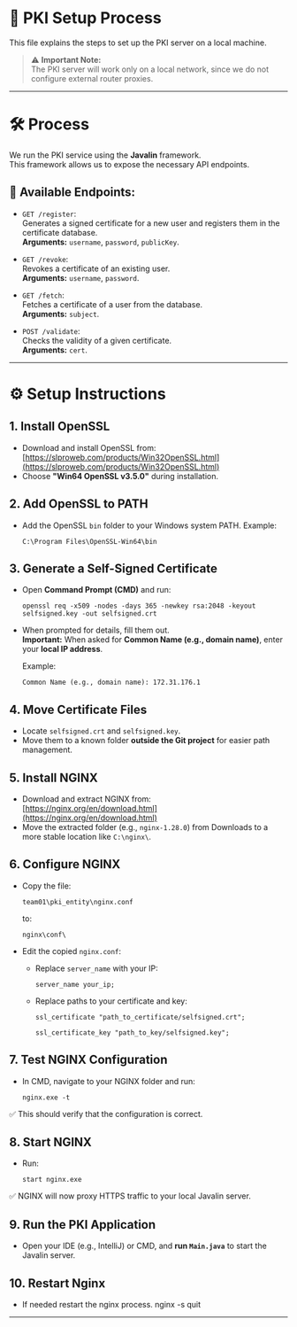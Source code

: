 # 📜 PKI Setup Process

This file explains the steps to set up the PKI server on a local machine.
> ⚠️ **Important Note:**  
> The PKI server will work only on a local network, since we do not configure external router proxies.

---

# 🛠 Process

We run the PKI service using the **Javalin** framework.  
This framework allows us to expose the necessary API endpoints.

## 📡 Available Endpoints:

- `GET /register`:  
  Generates a signed certificate for a new user and registers them in the certificate database.  
  **Arguments:** `username`, `password`, `publicKey`.

- `GET /revoke`:  
  Revokes a certificate of an existing user.  
  **Arguments:** `username`, `password`.

- `GET /fetch`:  
  Fetches a certificate of a user from the database.  
  **Arguments:** `subject`.

- `POST /validate`:  
  Checks the validity of a given certificate.  
  **Arguments:** `cert`.

---

# ⚙️ Setup Instructions

## 1. Install OpenSSL

- Download and install OpenSSL from: [https://slproweb.com/products/Win32OpenSSL.html](https://slproweb.com/products/Win32OpenSSL.html)
- Choose **"Win64 OpenSSL v3.5.0"** during installation.

## 2. Add OpenSSL to PATH

- Add the OpenSSL `bin` folder to your Windows system PATH. Example:

  `C:\Program Files\OpenSSL-Win64\bin`

## 3. Generate a Self-Signed Certificate

- Open **Command Prompt (CMD)** and run:

  `openssl req -x509 -nodes -days 365 -newkey rsa:2048 -keyout selfsigned.key -out selfsigned.crt`

- When prompted for details, fill them out.  
  **Important:** When asked for **Common Name (e.g., domain name)**, enter your **local IP address**.

  Example:

  `Common Name (e.g., domain name): 172.31.176.1`

## 4. Move Certificate Files

- Locate `selfsigned.crt` and `selfsigned.key`.
- Move them to a known folder **outside the Git project** for easier path management.

## 5. Install NGINX

- Download and extract NGINX from: [https://nginx.org/en/download.html](https://nginx.org/en/download.html)
- Move the extracted folder (e.g., `nginx-1.28.0`) from Downloads to a more stable location like `C:\nginx\`.

## 6. Configure NGINX

- Copy the file:

  `team01\pki_entity\nginx.conf`

  to:

  `nginx\conf\`

- Edit the copied `nginx.conf`:
    - Replace `server_name` with your IP:

      `server_name your_ip;`

    - Replace paths to your certificate and key:

      `ssl_certificate "path_to_certificate/selfsigned.crt";`

      `ssl_certificate_key "path_to_key/selfsigned.key";`

## 7. Test NGINX Configuration

- In CMD, navigate to your NGINX folder and run:

  `nginx.exe -t`

✅ This should verify that the configuration is correct.

## 8. Start NGINX

- Run:

  `start nginx.exe`

✅ NGINX will now proxy HTTPS traffic to your local Javalin server.

## 9. Run the PKI Application

- Open your IDE (e.g., IntelliJ) or CMD, and **run `Main.java`** to start the Javalin server.

## 10. Restart Nginx
- If needed restart the nginx process.
nginx -s quit
---
